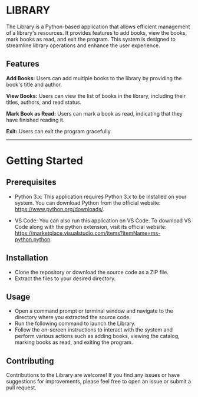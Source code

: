 # **LIBRARY**

The Library is a Python-based application that allows efficient management of a library's resources. It provides features to add books, view the books, mark books as read, and exit the program. This system is designed to streamline library operations and enhance the user experience.

## **Features**

**Add Books:** Users can add multiple books to the library by providing the book's title and author.

**View Books:** Users can view the list of books in the library, including their titles, authors, and read status.

**Mark Book as Read:** Users can mark a book as read, indicating that they have finished reading it.

**Exit:** Users can exit the program gracefully.
_____________________________________________________________________________________________________________________________________________________________________

# **Getting Started**

## **Prerequisites**
* Python 3.x: This application requires Python 3.x to be installed on your system. You can download Python from the official website: https://www.python.org/downloads/.

* VS Code: You can also run this application on VS Code. To download VS Code along with the python extension, visit its official website: https://marketplace.visualstudio.com/items?itemName=ms-python.python.

## **Installation**
* Clone the repository or download the source code as a ZIP file.
* Extract the files to your desired directory.

## **Usage**
* Open a command prompt or terminal window and navigate to the directory where you extracted the source code.
* Run the following command to launch the Library.
* Follow the on-screen instructions to interact with the system and perform various actions such as adding books, viewing the catalog, marking books as read, and exiting the program.

## **Contributing**

Contributions to the Library are welcome! If you find any issues or have suggestions for improvements, please feel free to open an issue or submit a pull request.

